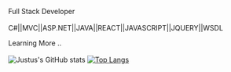Full Stack Developer </br></br>
C#||MVC||ASP.NET||JAVA||REACT||JAVASCRIPT||JQUERY||WSDL

Learning More ..</br></br>
![Justus's GitHub stats](https://github-readme-stats.vercel.app/api?username=justus57&show_icons=true&theme=radical) [![Top Langs](https://github-readme-stats.vercel.app/api/top-langs/?username=justus57&layout=compact)](https://github.com/justus57/github-readme-stats)





